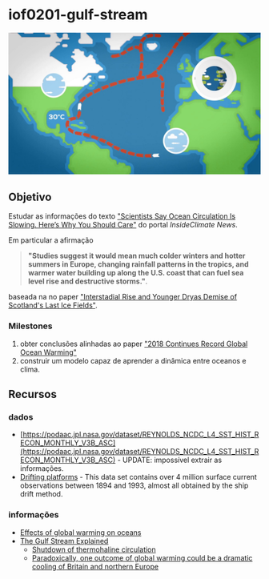 # iof0201-gulf-stream

![](img/img.jpg)

## Objetivo

Estudar as informações do texto ["Scientists Say Ocean Circulation Is Slowing. Here’s Why You Should Care"](https://insideclimatenews.org/news/07052018/atlantic-ocean-circulation-slowing-climate-change-heat-temperature-rainfall-fish-why-you-should-care) do portal _InsideClimate News_.

Em particular a afirmação

> **"Studies suggest it would mean much colder winters and hotter summers in Europe, changing rainfall patterns in the tropics, and warmer water building up along the U.S. coast that can fuel sea level rise and destructive storms."**.

baseada na no paper ["Interstadial Rise and Younger Dryas Demise of Scotland's Last Ice Fields"](https://agupubs.onlinelibrary.wiley.com/doi/abs/10.1002/2018PA003341).


### Milestones

1. obter conclusões alinhadas ao paper ["2018 Continues Record Global Ocean Warming"](https://link.springer.com/article/10.1007%2Fs00376-019-8276-x)
2. construir um modelo capaz de aprender a dinâmica entre oceanos e clima.

## Recursos

### dados

+ [https://podaac.jpl.nasa.gov/dataset/REYNOLDS_NCDC_L4_SST_HIST_RECON_MONTHLY_V3B_ASC](https://podaac.jpl.nasa.gov/dataset/REYNOLDS_NCDC_L4_SST_HIST_RECON_MONTHLY_V3B_ASC) - UPDATE: impossível extrair as informações.
+ [Drifting platforms](https://www.nodc.noaa.gov/gocd/drportal.html) - This data set contains over 4 million surface current observations between 1894 and 1993, almost all obtained by the ship drift method.

### informações
+ [Effects of global warming on oceans](https://en.wikipedia.org/wiki/Effects_of_global_warming_on_oceans#Ocean_currents)
+ [The Gulf Stream Explained](https://www.youtube.com/watch?v=UuGrBhK2c7U&feature=youtu.be)
    + [Shutdown of thermohaline circulation](https://en.wikipedia.org/wiki/Shutdown_of_thermohaline_circulation)
    + [Paradoxically, one outcome of global warming could be a dramatic cooling of Britain and northern Europe](https://www.hyperhistory.com/online_n2/connections_n2/climate_n2/gulfstream.html)
